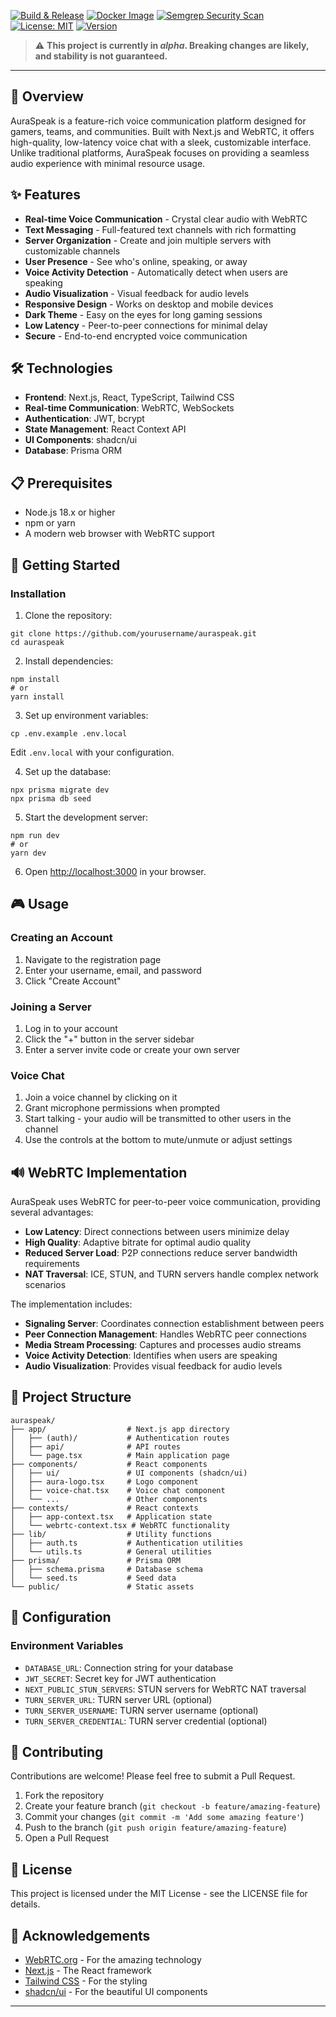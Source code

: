 [![Build & Release](https://github.com/AuroraSpeak/Server/actions/workflows/release.yml/badge.svg)](https://github.com/AuroraSpeak/Server/actions/workflows/release.yml)
[![Docker Image](https://img.shields.io/badge/docker-ready-blue)](https://ghcr.io/auroraspeak/auraspeak)
[![Semgrep Security Scan](https://img.shields.io/badge/security-scanned%20by%20semgrep-green)](https://semgrep.dev)
[![License: MIT](https://img.shields.io/badge/license-MIT-lightgrey.svg)](LICENSE)
[![Version](https://img.shields.io/github/package-json/v/AuroraSpeak/Server)](https://github.com/AuroraSpeak/Server/releases)

> ⚠️ **This project is currently in _alpha_. Breaking changes are likely, and stability is not guaranteed.**

---
## 🌟 Overview

AuraSpeak is a feature-rich voice communication platform designed for gamers, teams, and communities. Built with Next.js and WebRTC, it offers high-quality, low-latency voice chat with a sleek, customizable interface. Unlike traditional platforms, AuraSpeak focuses on providing a seamless audio experience with minimal resource usage.

## ✨ Features

- **Real-time Voice Communication** - Crystal clear audio with WebRTC
- **Text Messaging** - Full-featured text channels with rich formatting
- **Server Organization** - Create and join multiple servers with customizable channels
- **User Presence** - See who's online, speaking, or away
- **Voice Activity Detection** - Automatically detect when users are speaking
- **Audio Visualization** - Visual feedback for audio levels
- **Responsive Design** - Works on desktop and mobile devices
- **Dark Theme** - Easy on the eyes for long gaming sessions
- **Low Latency** - Peer-to-peer connections for minimal delay
- **Secure** - End-to-end encrypted voice communication


## 🛠️ Technologies

- **Frontend**: Next.js, React, TypeScript, Tailwind CSS
- **Real-time Communication**: WebRTC, WebSockets
- **Authentication**: JWT, bcrypt
- **State Management**: React Context API
- **UI Components**: shadcn/ui
- **Database**: Prisma ORM


## 📋 Prerequisites

- Node.js 18.x or higher
- npm or yarn
- A modern web browser with WebRTC support


## 🚀 Getting Started

### Installation

1. Clone the repository:

```shellscript
git clone https://github.com/yourusername/auraspeak.git
cd auraspeak
```


2. Install dependencies:

```shellscript
npm install
# or
yarn install
```


3. Set up environment variables:

```plaintext
cp .env.example .env.local
```

Edit `.env.local` with your configuration.


4. Set up the database:

```shellscript
npx prisma migrate dev
npx prisma db seed
```


5. Start the development server:

```shellscript
npm run dev
# or
yarn dev
```


6. Open [http://localhost:3000](http://localhost:3000) in your browser.


## 🎮 Usage

### Creating an Account

1. Navigate to the registration page
2. Enter your username, email, and password
3. Click "Create Account"


### Joining a Server

1. Log in to your account
2. Click the "+" button in the server sidebar
3. Enter a server invite code or create your own server


### Voice Chat

1. Join a voice channel by clicking on it
2. Grant microphone permissions when prompted
3. Start talking - your audio will be transmitted to other users in the channel
4. Use the controls at the bottom to mute/unmute or adjust settings


## 🔊 WebRTC Implementation

AuraSpeak uses WebRTC for peer-to-peer voice communication, providing several advantages:

- **Low Latency**: Direct connections between users minimize delay
- **High Quality**: Adaptive bitrate for optimal audio quality
- **Reduced Server Load**: P2P connections reduce server bandwidth requirements
- **NAT Traversal**: ICE, STUN, and TURN servers handle complex network scenarios


The implementation includes:

- **Signaling Server**: Coordinates connection establishment between peers
- **Peer Connection Management**: Handles WebRTC peer connections
- **Media Stream Processing**: Captures and processes audio streams
- **Voice Activity Detection**: Identifies when users are speaking
- **Audio Visualization**: Provides visual feedback for audio levels


## 📁 Project Structure

```plaintext
auraspeak/
├── app/                  # Next.js app directory
│   ├── (auth)/           # Authentication routes
│   ├── api/              # API routes
│   └── page.tsx          # Main application page
├── components/           # React components
│   ├── ui/               # UI components (shadcn/ui)
│   ├── aura-logo.tsx     # Logo component
│   ├── voice-chat.tsx    # Voice chat component
│   └── ...               # Other components
├── contexts/             # React contexts
│   ├── app-context.tsx   # Application state
│   └── webrtc-context.tsx # WebRTC functionality
├── lib/                  # Utility functions
│   ├── auth.ts           # Authentication utilities
│   └── utils.ts          # General utilities
├── prisma/               # Prisma ORM
│   ├── schema.prisma     # Database schema
│   └── seed.ts           # Seed data
└── public/               # Static assets
```

## 🔧 Configuration

### Environment Variables

- `DATABASE_URL`: Connection string for your database
- `JWT_SECRET`: Secret key for JWT authentication
- `NEXT_PUBLIC_STUN_SERVERS`: STUN servers for WebRTC NAT traversal
- `TURN_SERVER_URL`: TURN server URL (optional)
- `TURN_SERVER_USERNAME`: TURN server username (optional)
- `TURN_SERVER_CREDENTIAL`: TURN server credential (optional)


## 🤝 Contributing

Contributions are welcome! Please feel free to submit a Pull Request.

1. Fork the repository
2. Create your feature branch (`git checkout -b feature/amazing-feature`)
3. Commit your changes (`git commit -m 'Add some amazing feature'`)
4. Push to the branch (`git push origin feature/amazing-feature`)
5. Open a Pull Request


## 📝 License

This project is licensed under the MIT License - see the LICENSE file for details.

## 🙏 Acknowledgements

- [WebRTC.org](https://webrtc.org/) - For the amazing technology
- [Next.js](https://nextjs.org/) - The React framework
- [Tailwind CSS](https://tailwindcss.com/) - For the styling
- [shadcn/ui](https://ui.shadcn.com/) - For the beautiful UI components


---